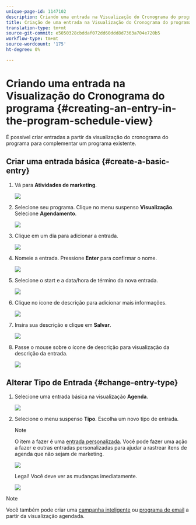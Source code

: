 ```yaml
---
unique-page-id: 1147102
description: Criando uma entrada na Visualização do Cronograma do programa - Documentos do Marketing - Documentação do produto
title: Criação de uma entrada na Visualização do Cronograma do programa
translation-type: tm+mt
source-git-commit: e5050328cbddaf072dd60ddd8d7363a704e720b5
workflow-type: tm+mt
source-wordcount: '175'
ht-degree: 0%

---
```



# Criando uma entrada na Visualização do Cronograma do programa {#creating-an-entry-in-the-program-schedule-view}

É possível criar entradas a partir da visualização do cronograma do programa para complementar um programa existente.

## Criar uma entrada básica {#create-a-basic-entry}

1. Vá para **Atividades de marketing**.

   ![](assets/login-marketing-activities-1.png)

1. Selecione seu programa. Clique no menu suspenso **Visualização**. Selecione **Agendamento**.

   ![](assets/image2014-9-16-9-3a22-3a7.png)

1. Clique em um dia para adicionar a entrada.

   ![](assets/image2014-9-16-9-3a22-3a33.png)

1. Nomeie a entrada. Pressione **Enter** para confirmar o nome.

   ![](assets/image2014-9-16-9-3a22-3a59.png)

1. Selecione o start e a data/hora de término da nova entrada.

   ![](assets/image2014-9-16-9-3a23-3a39.png)

1. Clique no ícone de descrição para adicionar mais informações.

   ![](assets/image2014-9-16-9-3a25-3a23.png)

1. Insira sua descrição e clique em **Salvar**.

   ![](assets/image2014-9-16-9-3a25-3a39.png)

1. Passe o mouse sobre o ícone de descrição para visualização da descrição da entrada.

   ![](assets/image2014-9-16-9-3a25-3a51.png)

## Alterar Tipo de Entrada {#change-entry-type}

1. Selecione uma entrada básica na visualização **Agenda**.

   ![](assets/image2014-9-16-9-3a26-3a5.png)

1. Selecione o menu suspenso **Tipo**. Escolha um novo tipo de entrada.

   >[!NOTE]
   >
   >O item a fazer é uma [entrada personalizada](/help/marketo/product-docs/core-marketo-concepts/programs/program-schedule-view/create-custom-entry-types.md). Você pode fazer uma ação a fazer e outras entradas personalizadas para ajudar a rastrear itens de agenda que não sejam de marketing.

   ![](assets/image2014-9-16-9-3a26-3a36.png)

   Legal! Você deve ver as mudanças imediatamente.

   ![](assets/image2014-9-16-9-3a27-3a21.png)

>[!NOTE]
>
> Você também pode criar uma [campanha inteligente](/help/marketo/product-docs/core-marketo-concepts/programs/program-schedule-view/creating-a-batch-smart-campaign-in-the-program-schedule-view.md) ou [programa de email](/help/marketo/product-docs/core-marketo-concepts/programs/program-schedule-view/creating-a-new-email-program-in-the-schedule-view.md) a partir da visualização agendada.
